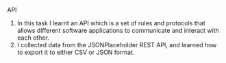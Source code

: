 API

1. In this task I learnt an API which is a set of rules and protocols that allows different software applications to communicate and interact with each other.
2. I collected data from the JSONPlaceholder REST API, and learned how to export it to either CSV or JSON format.

